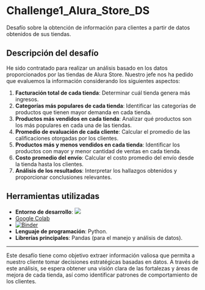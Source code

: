 # Challenge1_Alura_Store_DS

Desafío sobre la obtención de información para clientes a partir de datos obtenidos de sus tiendas.

## Descripción del desafío

He sido contratado para realizar un análisis basado en los datos proporcionados por las tiendas de Alura Store. Nuestro jefe nos ha pedido que evaluemos la información considerando los siguientes aspectos:

1. **Facturación total de cada tienda**: Determinar cuál tienda genera más ingresos.
2. **Categorías más populares de cada tienda**: Identificar las categorías de productos que tienen mayor demanda en cada tienda.
3. **Productos más vendidos en cada tienda**: Analizar qué productos son los más populares en cada una de las tiendas.
4. **Promedio de evaluación de cada cliente**: Calcular el promedio de las calificaciones otorgadas por los clientes.
5. **Productos más y menos vendidos en cada tienda**: Identificar los productos con mayor y menor cantidad de ventas en cada tienda.
6. **Costo promedio del envío**: Calcular el costo promedio del envío desde la tienda hasta los clientes.
7. **Análisis de los resultados**: Interpretar los hallazgos obtenidos y proporcionar conclusiones relevantes.

## Herramientas utilizadas

- **Entorno de desarrollo**: <img src="https://colab.research.google.com/assets/colab-badge.svg" />
- [Google Colab](https://colab.research.google.com/)
- [![Binder](https://mybinder.org/badge_logo.svg)](https://mybinder.org/v2/gh/w2k31984/Challenge1_Alura_Store_DS/blob/master/Challenge_Alura_Store_DS.ipynb/HEAD)
- **Lenguaje de programación**: Python.
- **Librerías principales**: Pandas (para el manejo y análisis de datos).

---

Este desafío tiene como objetivo extraer información valiosa que permita a nuestro cliente tomar decisiones estratégicas basadas en datos. A través de este análisis, se espera obtener una visión clara de las fortalezas y áreas de mejora de cada tienda, así como identificar patrones de comportamiento de los clientes.
